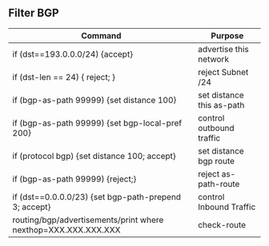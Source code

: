 ## Filter BGP

| Command | 	Purpose |
| --- | --- |
| if (dst==193.0.0.0/24) {accept} | advertise this network  |
| if (dst-len == 24) { reject; } | reject Subnet /24 |
| if (bgp-as-path 99999) {set distance 100} | set distance this as-path |
| if (bgp-as-path 99999) {set bgp-local-pref 200} | control outbound traffic |
| if (protocol bgp) {set distance 100; accept} | set distance  bgp route |
| if (bgp-as-path 99999) {reject;} | reject as-path-route |
| if (dst==0.0.0.0/23) {set bgp-path-prepend 3; accept} | control Inbound Traffic
| routing/bgp/advertisements/print where nexthop=XXX.XXX.XXX.XXX | check-route |
